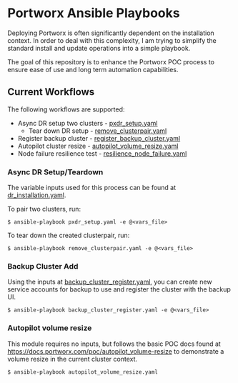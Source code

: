 # Portworx Ansible Playbooks

Deploying Portworx is often significantly dependent on the installation context.
In order to deal with this complexity, I am trying to simplify the standard install
and update operations into a simple playbook.

The goal of this repository is to enhance the Portworx POC process to ensure
ease of use and long term automation capabilities.

## Current Workflows

The following workflows are supported:

* Async DR setup two clusters - [pxdr_setup.yaml](./pxdr_setup.yaml)
    * Tear down DR setup - [remove_clusterpair.yaml](./remove_clusterpair.yaml)
* Register backup cluster - [register_backup_cluster.yaml](./register_backup_cluster.yaml)
* Autopilot cluster resize - [autopilot_volume_resize.yaml](./autopilot_volume_resize.yaml)
* Node failure resilience test - [resilience_node_failure.yaml](./resilience_node_failure.yaml)

### Async DR Setup/Teardown

The variable inputs used for this process can be found at [dr_installation.yaml](./sample_inputs/dr_installation.yaml).

To pair two clusters, run:

```console
$ ansible-playbook pxdr_setup.yaml -e @<vars_file>
```

To tear down the created clusterpair, run:

```console
$ ansible-playbook remove_clusterpair.yaml -e @<vars_file>
```

### Backup Cluster Add

Using the inputs at [backup_cluster_register.yaml](./sample_inputs/backup_cluster_register.yaml), you can create new service accounts for backup to use and register the cluster with the backup UI.

```console
$ ansible-playbook backup_cluster_register.yaml -e @<vars_file>
```

### Autopilot volume resize

This module requires no inputs, but follows the basic POC docs found at https://docs.portworx.com/poc/autopilot_volume-resize to
demonstrate a volume resize in the current cluster context.

```console
$ ansible-playbook autopilot_volume_resize.yaml
```